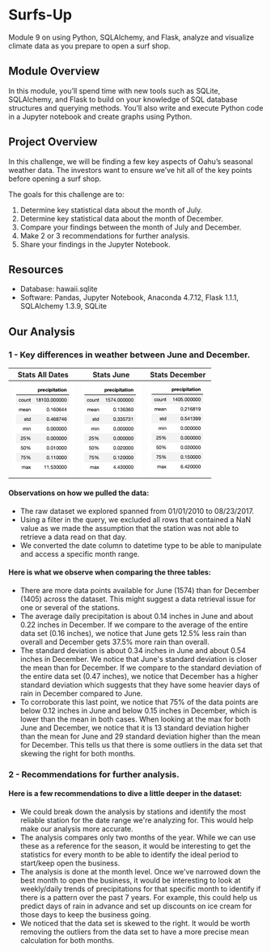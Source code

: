 # Surfs-Up
Module 9 on using Python, SQLAlchemy, and Flask, analyze and visualize climate data as you prepare to open a surf shop.

## Module Overview
In this module, you’ll spend time with new tools such as SQLite, SQLAlchemy, and Flask to build on your knowledge of SQL database structures and querying methods. You’ll also write and execute Python code in a Jupyter notebook and create graphs using Python.

## Project Overview
In this challenge, we will be finding a few key aspects of Oahu’s seasonal weather data. The investors want to ensure we’ve hit all of the key points before opening a surf shop.

The goals for this challenge are to:
1. Determine key statistical data about the month of July.
2. Determine key statistical data about the month of December.
3. Compare your findings between the month of July and December.
4. Make 2 or 3 recommendations for further analysis.
5. Share your findings in the Jupyter Notebook.

## Resources

- Database: hawaii.sqlite
- Software: Pandas, Jupyter Notebook, Anaconda 4.7.12, Flask 1.1.1, SQLAlchemy 1.3.9, SQLite

## Our Analysis

### 1 - Key differences in weather between June and December.

|Stats All Dates | Stats June | Stats December |
|:-------------: | :--------: | :------------: |
|![alt text](https://github.com/jbtrahin/surfs_up/blob/master/snapshots/all_dates.png) | ![alt text](https://github.com/jbtrahin/surfs_up/blob/master/snapshots/all_dates_june.png) | ![alt text](https://github.com/jbtrahin/surfs_up/blob/master/snapshots/all_dates_september.png)|

#### Observations on how we pulled the data:
- The raw dataset we explored spanned from 01/01/2010 to 08/23/2017.
- Using a filter in the query, we excluded all rows that contained a NaN value as we made the assumption that the station was not able to retrieve a data read on that day.
- We converted the date column to datetime type to be able to manipulate and access a specific month range.

#### Here is what we observe when comparing the three tables:
- There are more data points available for June (1574) than for December (1405) across the dataset. This might suggest a data retrieval issue for one or several of the stations.
- The average daily precipitation is about 0.14 inches in June and about 0.22 inches in December. If we compare to the average of the entire data set (0.16 inches), we notice that June gets 12.5% less rain than overall and December gets 37.5% more rain than overall.
- The standard deviation is about 0.34 inches in June and about 0.54 inches in December. We notice that June's standard deviation is closer the mean than for December. If we compare to the standard deviation of the entire data set (0.47 inches), we notice that December has a higher standard deviation which suggests that they have some heavier days of rain in December compared to June.
- To corroborate this last point, we notice that 75% of the data points are below 0.12 inches in June and below 0.15  inches in December, which is lower than the mean in both cases. When looking at the max for both June and December, we notice that it is 13 standard deviation higher than the mean for June and 29 standard deviation higher than the mean for December. This tells us that there is some outliers in the data set that skewing the right for both months.

### 2 - Recommendations for further analysis.

#### Here is a few recommendations to dive a little deeper in the dataset:
- We could break down the analysis by stations and identify the most reliable station for the date range we're analyzing for. This would help make our analysis more accurate.
- The analysis compares only two months of the year. While we can use these as a reference for the season, it would be interesting to get the statistics for every month to be able to identify the ideal period to start/keep open the business.
- The analysis is done at the month level. Once we've narrowed down the best month to open the business, it would be interesting to look at weekly/daily trends of precipitations for that specific month to identify if there is a pattern over the past 7 years. For example, this could help us predict days of rain in advance and set up discounts on ice cream for those days to keep the business going.
- We noticed that the data set is skewed to the right. It would be worth removing the outliers from the data set to have a more precise mean calculation for both months.
